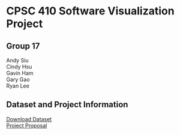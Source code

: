 # CPSC 410 Software Visualization Project

## Group 17   
Andy Siu  
Cindy Hsu  
Gavin Ham  
Gary Gao   
Ryan Lee   

## Dataset and Project Information
[Download Dataset](http://bit.ly/2ToaBpp)  
[Project Proposal](https://bit.ly/2TjXRjK)

